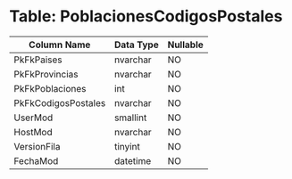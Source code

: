 # Table: PoblacionesCodigosPostales

| Column Name | Data Type | Nullable |
|-------------|-----------|----------|
| PkFkPaises | nvarchar | NO |
| PkFkProvincias | nvarchar | NO |
| PkFkPoblaciones | int | NO |
| PkFkCodigosPostales | nvarchar | NO |
| UserMod | smallint | NO |
| HostMod | nvarchar | NO |
| VersionFila | tinyint | NO |
| FechaMod | datetime | NO |
